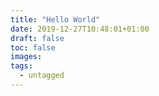 ```yaml
---
title: "Hello World"
date: 2019-12-27T10:48:01+01:00
draft: false
toc: false
images:
tags:
  - untagged
---
```

